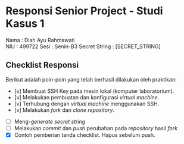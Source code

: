 # Responsi Senior Project - Studi Kasus 1

Nama : Diah Ayu Rahmawati  
NIU : 499722
Sesi : Senin-B3
Secret String : [SECRET_STRING]

## Checklist Responsi

Berikut adalah poin-poin yang telah berhasil dilakukan oleh praktikan:

- [v] Membuat SSH Key pada mesin lokal (komputer laboratorium).
- [v] Melakukan pembuatan dan konfigurasi _virtual machine_.
- [v] Terhubung dengan _virtual machine_ menggunakan SSH.
- [v] Melakukan _fork_ dan _clone_ _repository_.
- [ ] Meng-_generate_ _secret string_
- [ ] Melakukan _commit_ dan _push_ perubahan pada _repository_ hasil _fork_
- [x] Contoh pemberian tanda checklist. Hapus sebelum push.
